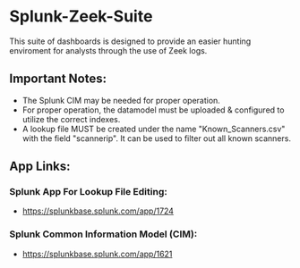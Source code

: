 # Splunk-Zeek-Suite
This suite of dashboards is designed to provide an easier hunting enviroment for analysts through the use of Zeek logs.

## Important Notes:
- The Splunk CIM may be needed for proper operation.
- For proper operation, the datamodel must be uploaded & configured to utilize the correct indexes.
- A lookup file MUST be created under the name "Known_Scanners.csv" with the field "scannerip". It can be used to filter out all known scanners.

## App Links:
### Splunk App For Lookup File Editing:
- https://splunkbase.splunk.com/app/1724
### Splunk Common Information Model (CIM):
- https://splunkbase.splunk.com/app/1621
